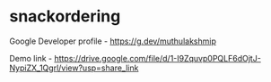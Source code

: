 # snackordering

Google Developer profile - https://g.dev/muthulakshmip

Demo link - https://drive.google.com/file/d/1-I9Zquvp0PQLF6dOjtJ-NypiZX_1Qgrl/view?usp=share_link
